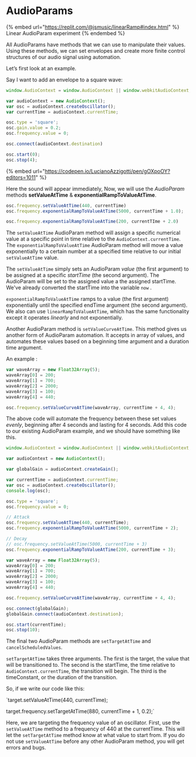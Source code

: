 # AudioParams

{% embed url="https://replit.com/@jsmusic/linearRamp#index.html" %}
Linear AudioParam experiment
{% endembed %}

All AudioParams have methods that we can use to manipulate their values. Using these methods, we can set envelopes and create more finite control structures of our audio signal using automation.

Let’s first look at an example.

Say I want to add an envelope to a square wave:

```jsx
window.AudioContext = window.AudioContext || window.webkitAudioContext;

var audioContext = new AudioContext();
var osc = audioContext.createOscillator();
var currentTime = audioContext.currentTime;

osc.type = 'square';
osc.gain.value = 0.2;
osc.frequency.value = 0;

osc.connect(audioContext.destination)

osc.start(0);
osc.stop(4);
```

{% embed url="https://codepen.io/LucianoAzzigotti/pen/gOXpoOY?editors=1011" %}

Here the sound will appear immediately, Now, we will use the _AudioParam_ methods **setValueAtTime** & **exponentialRampToValueAtTime**.

```jsx
osc.frequency.setValueAtTime(440, currentTime)
osc.frequency.exponentialRampToValueAtTime(5000, currentTime + 1.0);

osc.frequency.exponentialRampToValueAtTime(200, currentTIme + 2.0)
```

The `setValueAtTime` AudioParam method will assign a specific numerical value at a specific point in time relative to the `AudioContext.currentTime`. The `exponentialRampToValueAtTime` AudioParam method will move a value exponentially to a certain number at a specified time relative to our initial `setValueAtTime` value.

The `setValueAtTime` simply sets an AudioParam _value_ (the first argument) to be assigned at a specific _startTime_ (the second argument). The AudioParam will be set to the assigned value a the assigned startTime.  We've already converted the startTime into the variable `now` .

`exponentialRampToValueAtTime` ramps to a value (the first argument) exponentially until the specified endTime argument (the second argument). We also can use `linearRampToValueAtTime`, which has the same functionality except it operates _linearly_ and not exponentially.

Another AudioParam method is `setValueCurveAtTime`. This method gives us another form of AudioParam automation. It accepts in array of values, and automates these values based on a beginning time argument and a duration time argument.

An example :

```jsx
var waveArray = new Float32Array(5);
waveArray[0] = 200;
waveArray[1] = 700;
waveArray[2] = 2000;
waveArray[3] = 100;
waveArray[4] = 440;

osc.frequency.setValueCurveAtTime(waveArray, currentTime + 4, 4);
```

The above code will automate the frequency between these set values _evenly_, beginning after 4 seconds and lasting for 4 seconds. Add this code to our existing AudioParam example, and we should have something like this.

```jsx
window.AudioContext = window.AudioContext || window.webkitAudioContext;

var audioContext = new AudioContext();

var globalGain = audioContext.createGain();

var currentTime = audioContext.currentTime;
var osc = audioContext.createOscillator();
console.log(osc);

osc.type = 'square';
osc.frequency.value = 0;

// Attack
osc.frequency.setValueAtTime(440, currentTime);
osc.frequency.exponentialRampToValueAtTime(5000, currentTime + 2);

// Decay
// osc.frequency.setValueAtTime(5000, currentTime + 3)
osc.frequency.exponentialRampToValueAtTime(200, currentTime + 3);

var waveArray = new Float32Array(5);
waveArray[0] = 200;
waveArray[1] = 700;
waveArray[2] = 2000;
waveArray[3] = 100;
waveArray[4] = 440;

osc.frequency.setValueCurveAtTime(waveArray, currentTime + 4, 4);

osc.connect(globalGain);
globalGain.connect(audioContext.destination);

osc.start(currentTime);
osc.stop(10);
```

The final two AudioParam methods are `setTargetAtTime` and `cancelScheduledValues`.

`setTargetAtTime` takes three arguments. The first is the target, the value that will be transitioned to. The second is the startTime, the time relative to `AudioContext.currentTime`, the transition will begin. The third is the timeConstant, or the duration of the transition.

So, if we write our code like this:

\`target.setValueAtTime(440, currentTime);

target.frequency.setTargetAtTime(880, currentTime + 1, 0.2);\`

Here, we are targeting the frequency value of an oscillator. First, use the `setValueAtTime` method to a frequency of 440 at the currentTime. This will let the `setTargetAtTime` method know at what value to start from. If you do not use `setValueAtTime` before any other AudioParam method, you will get errors and bugs.
